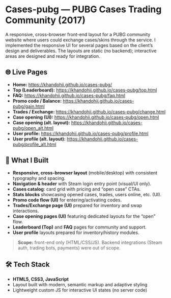 # Cases-pubg — PUBG Cases Trading Community (2017)

A responsive, cross-browser front-end layout for a PUBG community website where users could exchange cases/skins through the service. I implemented the responsive UI for several pages based on the client’s design and deliverables. The layouts are static (no backend); interactive areas are designed and ready for integration.

## 🌐 Live Pages
- **Home:** https://khandohii.github.io/cases-pubg/
- **Top (Leaderboard):** https://khandohii.github.io/cases-pubg/top.html
- **FAQ:** https://khandohii.github.io/cases-pubg/faq.html
- **Promo code / Balance:** https://khandohii.github.io/cases-pubg/gain.html
- **Trades / Exchange:** https://khandohii.github.io/cases-pubg/change.html
- **Case opening (UI):** https://khandohii.github.io/cases-pubg/open.html
- **Case opening (alt. layout):** https://khandohii.github.io/cases-pubg/open_alt.html
- **User profile:** https://khandohii.github.io/cases-pubg/profile.html
- **User profile (alt. layout):** https://khandohii.github.io/cases-pubg/profile_alt.html

## 🚀 What I Built
- **Responsive, cross-browser layout** (mobile/desktop) with consistent typography and spacing.
- **Navigation & header** with Steam login entry point (visual/UI only).
- **Cases catalog**: card grid with pricing and “open case” CTAs.
- **Stats blocks** showcasing opened cases, trades, users online, etc. (UI).
- **Promo code flow (UI)** for entering/activating codes.
- **Trades/Exchange page (UI)** prepared for inventory and swap interactions.
- **Case opening pages (UI)** featuring dedicated layouts for the “open” flow.
- **Leaderboard (Top)** and **FAQ** pages for community and support.
- **User profile** layouts prepared for inventory/history modules.

> **Scope:** front-end only (HTML/CSS/JS). Backend integrations (Steam auth, trading bots, payments) were out of scope.

## 🛠️ Tech Stack
- **HTML5, CSS3, JavaScript**
- Layout built with modern, semantic markup and adaptive styling
- Lightweight custom JS for interactive UI states (no server code)
